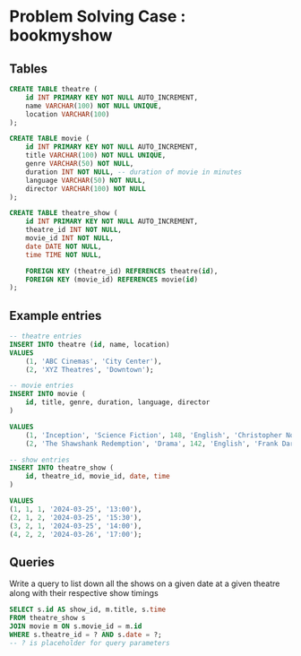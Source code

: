 # Problem Solving Case : bookmyshow

## Tables

```sql
CREATE TABLE theatre (
    id INT PRIMARY KEY NOT NULL AUTO_INCREMENT,
    name VARCHAR(100) NOT NULL UNIQUE,
    location VARCHAR(100)
);
```

```sql
CREATE TABLE movie (
    id INT PRIMARY KEY NOT NULL AUTO_INCREMENT,
    title VARCHAR(100) NOT NULL UNIQUE,
    genre VARCHAR(50) NOT NULL,
    duration INT NOT NULL, -- duration of movie in minutes
    language VARCHAR(50) NOT NULL,
    director VARCHAR(100) NOT NULL
);
```

```sql
CREATE TABLE theatre_show (
    id INT PRIMARY KEY NOT NULL AUTO_INCREMENT,
    theatre_id INT NOT NULL,
    movie_id INT NOT NULL,
    date DATE NOT NULL,
    time TIME NOT NULL,

    FOREIGN KEY (theatre_id) REFERENCES theatre(id),
    FOREIGN KEY (movie_id) REFERENCES movie(id)
);
```

## Example entries

```sql
-- theatre entries
INSERT INTO theatre (id, name, location)
VALUES
    (1, 'ABC Cinemas', 'City Center'),
    (2, 'XYZ Theatres', 'Downtown');
```

```sql
-- movie entries
INSERT INTO movie (
    id, title, genre, duration, language, director
)

VALUES
    (1, 'Inception', 'Science Fiction', 148, 'English', 'Christopher Nolan'),
    (2, 'The Shawshank Redemption', 'Drama', 142, 'English', 'Frank Darabont');
```

```sql
-- show entries
INSERT INTO theatre_show (
    id, theatre_id, movie_id, date, time
)

VALUES
(1, 1, 1, '2024-03-25', '13:00'),
(2, 1, 2, '2024-03-25', '15:30'),
(3, 2, 1, '2024-03-25', '14:00'),
(4, 2, 2, '2024-03-26', '17:00');
```

## Queries

Write a query to list down all the shows on a given date at a given theatre along with their respective show timings

```sql
SELECT s.id AS show_id, m.title, s.time
FROM theatre_show s
JOIN movie m ON s.movie_id = m.id
WHERE s.theatre_id = ? AND s.date = ?;
-- ? is placeholder for query parameters
```
